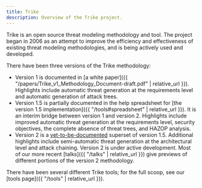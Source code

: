 ```yaml
---
title: Trike
description: Overview of the Trike project.
---
```

Trike is an open source threat modeling methodology and tool.  The project began in 2006 as an attempt to improve the efficiency and effectiveness of existing threat modeling methodologies, and is being actively used and developed.

There have been three versions of the Trike methodology:
* Version 1 is documented in [a white paper]({{ "/papers/Trike_v1_Methodology_Document-draft.pdf" | relative_url }}).  Highlights include automatic threat generation at the requirements level and automatic generation of attack trees.
* Version 1.5 is partially documented in the help spreadsheet for [the version 1.5 implementation]({{ "/tools#spreadsheet" | relative_url }}).  It is an interim bridge between version 1 and version 2.  Highlights include improved automatic threat generation at the requirements level, security objectives, the complete absence of threat trees, and HAZOP analysis.
* Version 2 is a [yet-to-be-documented](https://sourceforge.net/apps/trac/trike/wiki/Methodology) superset of version 1.5.  Additional highlights include semi-automatic threat generation at the architectural level and attack chaining.  Version 2 is under active development.  Most of our more recent [talks]({{ "/talks" | relative_url }}) give previews of different portions of the version 2 methodology.

There have been several different Trike tools; for the full scoop, see our [tools page]({{ "/tools" | relative_url }}).
